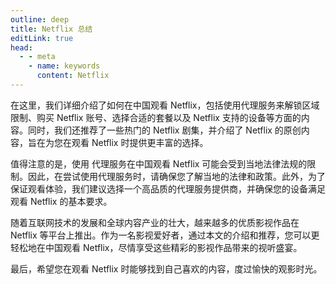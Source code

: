 ```yaml
---
outline: deep
title: Netflix 总结
editLink: true
head:
  - - meta
    - name: keywords
      content: Netflix
---
```


在这里，我们详细介绍了如何在中国观看 Netflix，包括使用代理服务来解锁区域限制、购买 Netflix 账号、选择合适的套餐以及 Netflix 支持的设备等方面的内容。同时，我们还推荐了一些热门的 Netflix 剧集，并介绍了 Netflix 的原创内容，旨在为您在观看 Netflix 时提供更丰富的选择。

值得注意的是，使用 代理服务在中国观看 Netflix 可能会受到当地法律法规的限制。因此，在尝试使用代理服务时，请确保您了解当地的法律和政策。此外，为了保证观看体验，我们建议选择一个高品质的代理服务提供商，并确保您的设备满足观看 Netflix 的基本要求。

随着互联网技术的发展和全球内容产业的壮大，越来越多的优质影视作品在 Netflix 等平台上推出。作为一名影视爱好者，通过本文的介绍和推荐，您可以更轻松地在中国观看 Netflix，尽情享受这些精彩的影视作品带来的视听盛宴。

最后，希望您在观看 Netflix 时能够找到自己喜欢的内容，度过愉快的观影时光。
